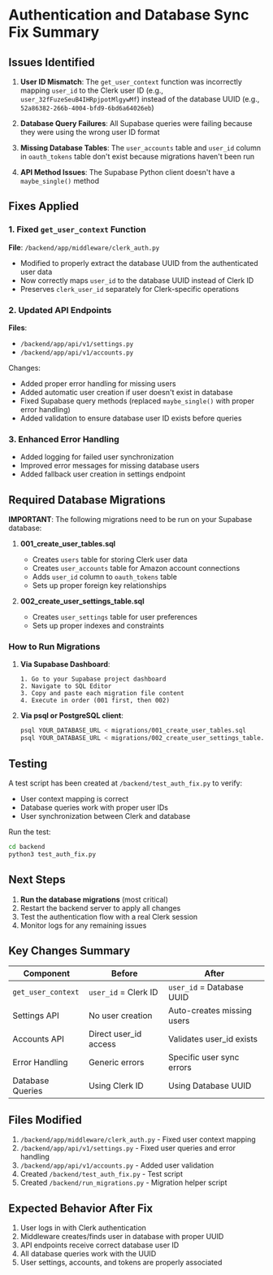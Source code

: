 # Authentication and Database Sync Fix Summary

## Issues Identified

1. **User ID Mismatch**: The `get_user_context` function was incorrectly mapping `user_id` to the Clerk user ID (e.g., `user_32fFuzeSeuB4IHRpjpotMlgywMf`) instead of the database UUID (e.g., `52a86382-266b-4004-bfd9-6bd6a64026eb`)

2. **Database Query Failures**: All Supabase queries were failing because they were using the wrong user ID format

3. **Missing Database Tables**: The `user_accounts` table and `user_id` column in `oauth_tokens` table don't exist because migrations haven't been run

4. **API Method Issues**: The Supabase Python client doesn't have a `maybe_single()` method

## Fixes Applied

### 1. Fixed `get_user_context` Function
**File**: `/backend/app/middleware/clerk_auth.py`
- Modified to properly extract the database UUID from the authenticated user data
- Now correctly maps `user_id` to the database UUID instead of Clerk ID
- Preserves `clerk_user_id` separately for Clerk-specific operations

### 2. Updated API Endpoints
**Files**:
- `/backend/app/api/v1/settings.py`
- `/backend/app/api/v1/accounts.py`

Changes:
- Added proper error handling for missing users
- Added automatic user creation if user doesn't exist in database
- Fixed Supabase query methods (replaced `maybe_single()` with proper error handling)
- Added validation to ensure database user ID exists before queries

### 3. Enhanced Error Handling
- Added logging for failed user synchronization
- Improved error messages for missing database users
- Added fallback user creation in settings endpoint

## Required Database Migrations

**IMPORTANT**: The following migrations need to be run on your Supabase database:

1. **001_create_user_tables.sql**
   - Creates `users` table for storing Clerk user data
   - Creates `user_accounts` table for Amazon account connections
   - Adds `user_id` column to `oauth_tokens` table
   - Sets up proper foreign key relationships

2. **002_create_user_settings_table.sql**
   - Creates `user_settings` table for user preferences
   - Sets up proper indexes and constraints

### How to Run Migrations

1. **Via Supabase Dashboard**:
   ```
   1. Go to your Supabase project dashboard
   2. Navigate to SQL Editor
   3. Copy and paste each migration file content
   4. Execute in order (001 first, then 002)
   ```

2. **Via psql or PostgreSQL client**:
   ```bash
   psql YOUR_DATABASE_URL < migrations/001_create_user_tables.sql
   psql YOUR_DATABASE_URL < migrations/002_create_user_settings_table.sql
   ```

## Testing

A test script has been created at `/backend/test_auth_fix.py` to verify:
- User context mapping is correct
- Database queries work with proper user IDs
- User synchronization between Clerk and database

Run the test:
```bash
cd backend
python3 test_auth_fix.py
```

## Next Steps

1. **Run the database migrations** (most critical)
2. Restart the backend server to apply all changes
3. Test the authentication flow with a real Clerk session
4. Monitor logs for any remaining issues

## Key Changes Summary

| Component | Before | After |
|-----------|--------|-------|
| `get_user_context` | `user_id` = Clerk ID | `user_id` = Database UUID |
| Settings API | No user creation | Auto-creates missing users |
| Accounts API | Direct user_id access | Validates user_id exists |
| Error Handling | Generic errors | Specific user sync errors |
| Database Queries | Using Clerk ID | Using Database UUID |

## Files Modified

1. `/backend/app/middleware/clerk_auth.py` - Fixed user context mapping
2. `/backend/app/api/v1/settings.py` - Fixed user queries and error handling
3. `/backend/app/api/v1/accounts.py` - Added user validation
4. Created `/backend/test_auth_fix.py` - Test script
5. Created `/backend/run_migrations.py` - Migration helper script

## Expected Behavior After Fix

1. User logs in with Clerk authentication
2. Middleware creates/finds user in database with proper UUID
3. API endpoints receive correct database user ID
4. All database queries work with the UUID
5. User settings, accounts, and tokens are properly associated